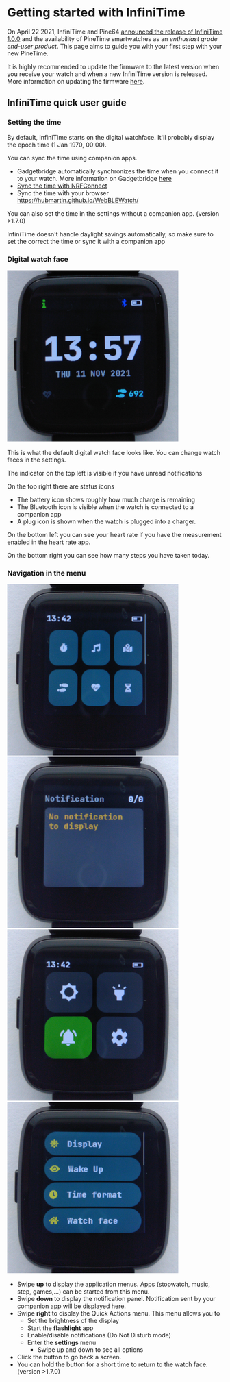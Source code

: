 # Getting started with InfiniTime

On April 22 2021, InfiniTime and Pine64 [announced the release of InfiniTime 1.0.0](https://www.pine64.org/2021/04/22/its-time-infinitime-1-0/) and the availability of PineTime smartwatches as an *enthusiast grade end-user product*. This page aims to guide you with your first step with your new PineTime.

It is highly recommended to update the firmware to the latest version when you receive your watch and when a new InfiniTime version is released. More information on updating the firmware [here](/doc/gettingStarted/updating-software.md).

## InfiniTime quick user guide

### Setting the time

By default, InfiniTime starts on the digital watchface. It'll probably display the epoch time (1 Jan 1970, 00:00).

You can sync the time using companion apps.

 - Gadgetbridge automatically synchronizes the time when you connect it to your watch. More information on Gadgetbridge [here](/doc/gettingStarted/ota-gadgetbridge.md)
 - [Sync the time with NRFConnect](/doc/gettingStarted/time-nrfconnect.md)
 - Sync the time with your browser https://hubmartin.github.io/WebBLEWatch/

You can also set the time in the settings without a companion app. (version >1.7.0)

InfiniTime doesn't handle daylight savings automatically, so make sure to set the correct the time or sync it with a companion app

### Digital watch face

![Digital watch face](ui/watchface.jpg)

This is what the default digital watch face looks like. You can change watch faces in the settings.

The indicator on the top left is visible if you have unread notifications

On the top right there are status icons

 - The battery icon shows roughly how much charge is remaining
 - The Bluetooth icon is visible when the watch is connected to a companion app
 - A plug icon is shown when the watch is plugged into a charger.

On the bottom left you can see your heart rate if you have the measurement enabled in the heart rate app.

On the bottom right you can see how many steps you have taken today.

### Navigation in the menu

![Application menu](ui/applist.jpg)
![Notifications](ui/notifications.jpg)
![Quick actions](ui/quicksettings.jpg)
![Settings](ui/settings.jpg)

 - Swipe **up** to display the application menus. Apps (stopwatch, music, step, games,...) can be started from this menu.
 - Swipe **down** to display the notification panel. Notification sent by your companion app will be displayed here.
 - Swipe **right** to display the Quick Actions menu. This menu allows you to
    - Set the brightness of the display
    - Start the **flashlight** app
    - Enable/disable notifications (Do Not Disturb mode)
    - Enter the **settings** menu
       - Swipe up and down to see all options
 - Click the button to go back a screen.
 - You can hold the button for a short time to return to the watch face. (version >1.7.0)
